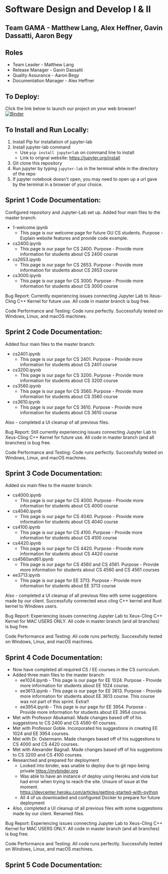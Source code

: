 # Software Design and Develop I & II
## Team GAMA - Matthew Lang, Alex Heffner, Gavin Dassatti, Aaron Begy
## Roles
* Team Leader - Matthew Lang
* Release Manager - Gavin Dassatti
* Quality Assurance - Aaron Begy
* Documentation Manager - Alex Heffner

## To Deploy:
Click the link below to launch our project on your web browser! <br />
[![Binder](https://mybinder.org/badge_logo.svg)](https://mybinder.org/v2/gh/senior-design-21-22/gama/master)

## To Install and Run Locally: 
  1. Install Pip for installation of jupyter-lab
  2. Install jupyter-lab command
      - Use ```pip install jupyterlab``` on command line to install
      - Link to orignal website: https://jupyter.org/install
  3. Git clone this repository
  4. Run jupyter by typing ```jupyter-lab``` in the terminal while in the directory of the repo
  5. If jupyter notebook doesn't open, you may need to open up a url gave by the terminal in a browser of your choice.

## Sprint 1 Code Documentation: 
Configured repository and Jupyter-Lab set up.
Added four main files to the master branch:
  - 1-welcome.ipynb
      - This page is our welcome page for future OU CS students. Purpose - Explain website features and provide code example.
  - cs2400.ipynb
      - This page is our page for CS 2400. Purpose - Provide more information for students about CS 2400 course
  - cs2653.ipynb
      - This page is our page for CS 2653. Purpose - Provide more information for students about CS 2653 course
  - cs3000.ipynb
      - This page is our page for CS 3000. Purpose - Provide more information for students about CS 3000 course

Bug Report: Currently experiencing issues connecting Jupyter Lab to Xeus-Cling C++ Kernel for future use. All code in master branch is bug free.

Code Performance and Testing: Code runs perfectly. Successfully tested on Windows, Linux, and macOS machines.

## Sprint 2 Code Documentation: 
Added four main files to the master branch:
  - cs2401.ipynb
      - This page is our page for CS 2401. Purpose - Provide more information for students about CS 2401 course
  - cs3200.ipynb
      - This page is our page for CS 3200. Purpose - Provide more information for students about CS 3200 course
  - cs3560.ipynb
      - This page is our page for CS 3560. Purpose - Provide more information for students about CS 3560 course
  - cs3610.ipynb
      - This page is our page for CS 3610. Purpose - Provide more information for students about CS 3610 course
      
Also - completed a UI cleanup of all previous files.

Bug Report: Still currently experiencing issues connecting Jupyter Lab to Xeus-Cling C++ Kernel for future use. All code in master branch (and all branches) is bug free.

Code Performance and Testing: Code runs perfectly. Successfully tested on Windows, Linux, and macOS machines.

## Sprint 3 Code Documentation: 
Added six main files to the master branch:
  - cs4000.ipynb
      - This page is our page for CS 4000. Purpose - Provide more information for students about CS 4000 course
  - cs4040.ipynb
      - This page is our page for CS 4040. Purpose - Provide more information for students about CS 4040 course
  - cs4100.ipynb
      - This page is our page for CS 4100. Purpose - Provide more information for students about CS 4100 course
  - cs4420.ipynb
      - This page is our page for CS 4420. Purpose - Provide more information for students about CS 4420 course
  - cs4560and61.ipynb
      - This page is our page for CS 4560 and CS 4561. Purpose - Provide more information for students about CS 4560 and CS 4561 courses
  - ee3713.ipynb
      - This page is our page for EE 3713. Purpose - Provide more information for students about EE 3713 course
      
Also - completed a UI cleanup of all previous files with some suggestions made by our client. Successfully connected xeus cling C++ kernel and Rust kernel to Windows users.

Bug Report: Experiencing issues connecting Jupyter Lab to Xeus-Cling C++ Kernel for MAC USERS ONLY. All code in master branch (and all branches) is bug free.

Code Performance and Testing: All code runs perfectly. Successfully tested on Windows, Linux, and macOS machines.
## Sprint 4 Code Documentation: 
- Now have completed all required CS / EE courses in the CS curriculum.
- Added three main files to the master branch:
  - ee1024.ipynb
        - This page is our page for EE 1024. Purpose - Provide more information for students about EE 1024 course. 
  - ee3613.ipynb
        - This page is our page for EE 3613. Purpose - Provide more information for students about EE 3613 course. This course was not part of this sprint. Extra!!
  - ee3954.ipynb
        - This page is our page for EE 3954. Purpose - Provide more information for students about EE 3954 course. 
- Met with Professor Abukamail. Made changes based off of his suggestions to CS 2400 and CS 4560-61 courses.
- Met with Professor Goble. Incorporated his suggestions in creating EE 1024 and EE 3954 courses. 
- Met with Dr. Ostermann. Made changes based off of his suggestions to CS 4000 and CS 4420 courses.
- Met with Alexander Bagnall. Made changes based off of his suggestions to CS 3200 and CS 4100 courses.
- Researched and prepared for deployment
    - Looked into binder, was unable to deploy due to git repo being private https://mybinder.org
    - Was able to have an instance of deploy using Heroku and viola but had error when trying to reach the site. Unsure of issue at the moment.              
      https://devcenter.heroku.com/articles/getting-started-with-python
    - All 4 of us downloaded and configured Docker to prepare for future deployment
- Also, completed a UI cleanup of all previous files with some suggestions made by our client. Renamed files. 

Bug Report: Experiencing issues connecting Jupyter Lab to Xeus-Cling C++ Kernel for MAC USERS ONLY. All code in master branch (and all branches) is bug free.

Code Performance and Testing: All code runs perfectly. Successfully tested on Windows, Linux, and macOS machines.
## Sprint 5 Code Documentation: 


